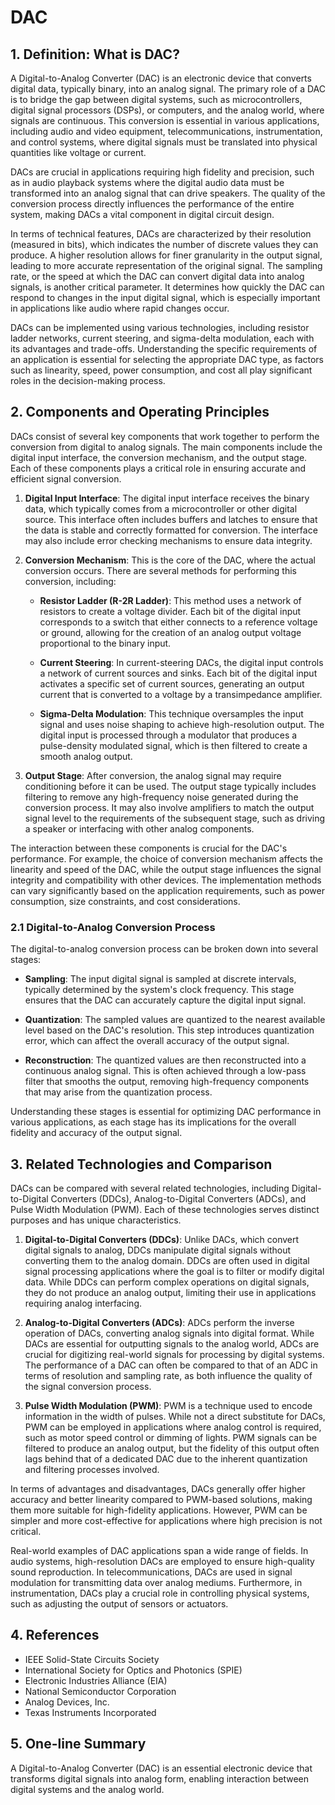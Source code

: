 # DAC

## 1. Definition: What is **DAC**?
A Digital-to-Analog Converter (DAC) is an electronic device that converts digital data, typically binary, into an analog signal. The primary role of a DAC is to bridge the gap between digital systems, such as microcontrollers, digital signal processors (DSPs), or computers, and the analog world, where signals are continuous. This conversion is essential in various applications, including audio and video equipment, telecommunications, instrumentation, and control systems, where digital signals must be translated into physical quantities like voltage or current.

DACs are crucial in applications requiring high fidelity and precision, such as in audio playback systems where the digital audio data must be transformed into an analog signal that can drive speakers. The quality of the conversion process directly influences the performance of the entire system, making DACs a vital component in digital circuit design. 

In terms of technical features, DACs are characterized by their resolution (measured in bits), which indicates the number of discrete values they can produce. A higher resolution allows for finer granularity in the output signal, leading to more accurate representation of the original signal. The sampling rate, or the speed at which the DAC can convert digital data into analog signals, is another critical parameter. It determines how quickly the DAC can respond to changes in the input digital signal, which is especially important in applications like audio where rapid changes occur.

DACs can be implemented using various technologies, including resistor ladder networks, current steering, and sigma-delta modulation, each with its advantages and trade-offs. Understanding the specific requirements of an application is essential for selecting the appropriate DAC type, as factors such as linearity, speed, power consumption, and cost all play significant roles in the decision-making process.

## 2. Components and Operating Principles
DACs consist of several key components that work together to perform the conversion from digital to analog signals. The main components include the digital input interface, the conversion mechanism, and the output stage. Each of these components plays a critical role in ensuring accurate and efficient signal conversion.

1. **Digital Input Interface**: The digital input interface receives the binary data, which typically comes from a microcontroller or other digital source. This interface often includes buffers and latches to ensure that the data is stable and correctly formatted for conversion. The interface may also include error checking mechanisms to ensure data integrity.

2. **Conversion Mechanism**: This is the core of the DAC, where the actual conversion occurs. There are several methods for performing this conversion, including:

   - **Resistor Ladder (R-2R Ladder)**: This method uses a network of resistors to create a voltage divider. Each bit of the digital input corresponds to a switch that either connects to a reference voltage or ground, allowing for the creation of an analog output voltage proportional to the binary input.

   - **Current Steering**: In current-steering DACs, the digital input controls a network of current sources and sinks. Each bit of the digital input activates a specific set of current sources, generating an output current that is converted to a voltage by a transimpedance amplifier.

   - **Sigma-Delta Modulation**: This technique oversamples the input signal and uses noise shaping to achieve high-resolution output. The digital input is processed through a modulator that produces a pulse-density modulated signal, which is then filtered to create a smooth analog output.

3. **Output Stage**: After conversion, the analog signal may require conditioning before it can be used. The output stage typically includes filtering to remove any high-frequency noise generated during the conversion process. It may also involve amplifiers to match the output signal level to the requirements of the subsequent stage, such as driving a speaker or interfacing with other analog components.

The interaction between these components is crucial for the DAC's performance. For example, the choice of conversion mechanism affects the linearity and speed of the DAC, while the output stage influences the signal integrity and compatibility with other devices. The implementation methods can vary significantly based on the application requirements, such as power consumption, size constraints, and cost considerations.

### 2.1 Digital-to-Analog Conversion Process
The digital-to-analog conversion process can be broken down into several stages:

- **Sampling**: The input digital signal is sampled at discrete intervals, typically determined by the system's clock frequency. This stage ensures that the DAC can accurately capture the digital input signal.

- **Quantization**: The sampled values are quantized to the nearest available level based on the DAC's resolution. This step introduces quantization error, which can affect the overall accuracy of the output signal.

- **Reconstruction**: The quantized values are then reconstructed into a continuous analog signal. This is often achieved through a low-pass filter that smooths the output, removing high-frequency components that may arise from the quantization process.

Understanding these stages is essential for optimizing DAC performance in various applications, as each stage has its implications for the overall fidelity and accuracy of the output signal.

## 3. Related Technologies and Comparison
DACs can be compared with several related technologies, including Digital-to-Digital Converters (DDCs), Analog-to-Digital Converters (ADCs), and Pulse Width Modulation (PWM). Each of these technologies serves distinct purposes and has unique characteristics.

1. **Digital-to-Digital Converters (DDCs)**: Unlike DACs, which convert digital signals to analog, DDCs manipulate digital signals without converting them to the analog domain. DDCs are often used in digital signal processing applications where the goal is to filter or modify digital data. While DDCs can perform complex operations on digital signals, they do not produce an analog output, limiting their use in applications requiring analog interfacing.

2. **Analog-to-Digital Converters (ADCs)**: ADCs perform the inverse operation of DACs, converting analog signals into digital format. While DACs are essential for outputting signals to the analog world, ADCs are crucial for digitizing real-world signals for processing by digital systems. The performance of a DAC can often be compared to that of an ADC in terms of resolution and sampling rate, as both influence the quality of the signal conversion process.

3. **Pulse Width Modulation (PWM)**: PWM is a technique used to encode information in the width of pulses. While not a direct substitute for DACs, PWM can be employed in applications where analog control is required, such as motor speed control or dimming of lights. PWM signals can be filtered to produce an analog output, but the fidelity of this output often lags behind that of a dedicated DAC due to the inherent quantization and filtering processes involved.

In terms of advantages and disadvantages, DACs generally offer higher accuracy and better linearity compared to PWM-based solutions, making them more suitable for high-fidelity applications. However, PWM can be simpler and more cost-effective for applications where high precision is not critical.

Real-world examples of DAC applications span a wide range of fields. In audio systems, high-resolution DACs are employed to ensure high-quality sound reproduction. In telecommunications, DACs are used in signal modulation for transmitting data over analog mediums. Furthermore, in instrumentation, DACs play a crucial role in controlling physical systems, such as adjusting the output of sensors or actuators.

## 4. References
- IEEE Solid-State Circuits Society
- International Society for Optics and Photonics (SPIE)
- Electronic Industries Alliance (EIA)
- National Semiconductor Corporation
- Analog Devices, Inc.
- Texas Instruments Incorporated

## 5. One-line Summary
A Digital-to-Analog Converter (DAC) is an essential electronic device that transforms digital signals into analog form, enabling interaction between digital systems and the analog world.